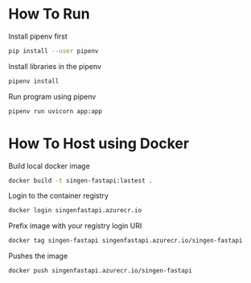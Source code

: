 # How To Run

Install pipenv first
```bash
pip install --user pipenv
```

Install libraries in the pipenv
```bash
pipenv install
```

Run program using pipenv
```bash
pipenv run uvicorn app:app
```

# How To Host using Docker

Build local docker image
```bash
docker build -t singen-fastapi:lastest .
```

Login to the container registry
```bash
docker login singenfastapi.azurecr.io
```

Prefix image with your registry login URI
```bash
docker tag singen-fastapi singenfastapi.azurecr.io/singen-fastapi
```

Pushes the image
```bash
docker push singenfastapi.azurecr.io/singen-fastapi
```
